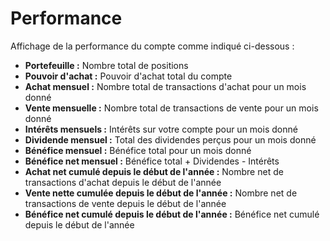 # **Performance**

Affichage de la performance du compte comme indiqué ci-dessous :
- **Portefeuille :** Nombre total de positions
- **Pouvoir d'achat :** Pouvoir d'achat total du compte
- **Achat mensuel :** Nombre total de transactions d'achat pour un mois donné
- **Vente mensuelle :** Nombre total de transactions de vente pour un mois donné
- **Intérêts mensuels :** Intérêts sur votre compte pour un mois donné
- **Dividende mensuel :** Total des dividendes perçus pour un mois donné
- **Bénéfice mensuel :** Bénéfice total pour un mois donné
- **Bénéfice net mensuel :** Bénéfice total + Dividendes - Intérêts
- **Achat net cumulé depuis le début de l'année :** Nombre net de transactions d'achat depuis le début de l'année
- **Vente nette cumulée depuis le début de l'année :** Nombre net de transactions de vente depuis le début de l'année
- **Bénéfice net cumulé depuis le début de l'année :** Bénéfice net cumulé depuis le début de l'année
